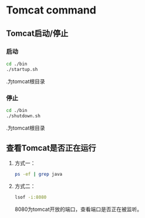 # Tomcat command



## Tomcat启动/停止

### 启动

```bash
cd ./bin
./startup.sh
```

.为tomcat根目录

### 停止

```bash
cd ./bin
./shutdown.sh
```

.为tomcat根目录



## 查看Tomcat是否正在运行

1. 方式一：

   ```bash
   ps -ef | grep java
   ```

2. 方式二：

   ```bash
   lsof -i:8080
   ```

   8080为tomcat开放的端口，查看端口是否正在被监听。